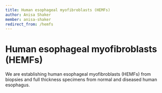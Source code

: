 ```yaml
---
title: Human esophageal myofibroblasts (HEMFs)
author: Anisa Shaker
member: anisa-shaker
redirect_from: /hemfs
---
```


# Human esophageal myofibroblasts (HEMFs)

We are establishing human esophageal myofibroblasts (HEMFs) from biopsies and full thickness specimens from normal and diseased human esophagus.
